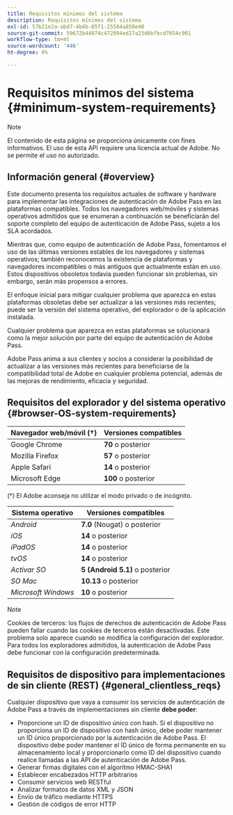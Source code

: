 ```yaml
---
title: Requisitos mínimos del sistema
description: Requisitos mínimos del sistema
exl-id: 57b21e2a-abd7-4b4b-85f1-25584a850e40
source-git-commit: 59672b44074c472094ed27a23d6bfbcd7654c901
workflow-type: tm+mt
source-wordcount: '446'
ht-degree: 0%

---
```


# Requisitos mínimos del sistema {#minimum-system-requirements}

>[!NOTE]
>
>El contenido de esta página se proporciona únicamente con fines informativos. El uso de esta API requiere una licencia actual de Adobe. No se permite el uso no autorizado.


## Información general {#overview}

Este documento presenta los requisitos actuales de software y hardware para implementar las integraciones de autenticación de Adobe Pass en las plataformas compatibles. Todos los navegadores web/móviles y sistemas operativos admitidos que se enumeran a continuación se beneficiarán del soporte completo del equipo de autenticación de Adobe Pass, sujeto a los SLA acordados.

Mientras que, como equipo de autenticación de Adobe Pass, fomentamos el uso de las últimas versiones estables de los navegadores y sistemas operativos; también reconocemos la existencia de plataformas y navegadores incompatibles o más antiguos que actualmente están en uso. Estos dispositivos obsoletos todavía pueden funcionar sin problemas, sin embargo, serán más propensos a errores.

El enfoque inicial para mitigar cualquier problema que aparezca en estas plataformas obsoletas debe ser actualizar a las versiones más recientes; puede ser la versión del sistema operativo, del explorador o de la aplicación instalada.

Cualquier problema que aparezca en estas plataformas se solucionará como la mejor solución por parte del equipo de autenticación de Adobe Pass.

Adobe Pass anima a sus clientes y socios a considerar la posibilidad de actualizar a las versiones más recientes para beneficiarse de la compatibilidad total de Adobe en cualquier problema potencial, además de las mejoras de rendimiento, eficacia y seguridad.


## Requisitos del explorador y del sistema operativo {#browser-OS-system-requirements}


| Navegador web/móvil (†) | Versiones compatibles |
|---|---|
| Google Chrome | **70** o posterior |
| Mozilla Firefox | **57** o posterior |
| Apple Safari | **14** o posterior |
| Microsoft Edge | **100** o posterior |

(†) El Adobe aconseja no utilizar el modo privado o de incógnito.

| Sistema operativo | Versiones compatibles |
|---|---|
| *Android* | **7.0** (Nougat) o posterior |
| *iOS* | **14** o posterior |
| *iPadOS* | **14** o posterior |
| *tvOS* | **14** o posterior |
| *Activar SO* | **5 (Android 5.1)** o posterior |
| *SO Mac* | **10.13** o posterior |
| *Microsoft Windows* | **10** o posterior |




>[!NOTE]
>
>Cookies de terceros: los flujos de derechos de autenticación de Adobe Pass pueden fallar cuando las cookies de terceros están desactivadas.  Este problema solo aparece cuando se modifica la configuración del explorador. Para todos los exploradores admitidos, la autenticación de Adobe Pass debe funcionar con la configuración predeterminada.


## Requisitos de dispositivo para implementaciones de sin cliente (REST) {#general_clientless_reqs}


Cualquier dispositivo que vaya a consumir los servicios de autenticación de Adobe Pass a través de implementaciones sin cliente **debe poder**:

* Proporcione un ID de dispositivo único con hash. Si el dispositivo no proporciona un ID de dispositivo con hash único, debe poder mantener un ID único proporcionado por la autenticación de Adobe Pass. El dispositivo debe poder mantener el ID único de forma permanente en su almacenamiento local y proporcionarlo como ID del dispositivo cuando realice llamadas a las API de autenticación de Adobe Pass.
* Generar firmas digitales con el algoritmo HMAC-SHA1
* Establecer encabezados HTTP arbitrarios
* Consumir servicios web RESTful
* Analizar formatos de datos XML y JSON
* Envío de tráfico mediante HTTPS
* Gestión de códigos de error HTTP
